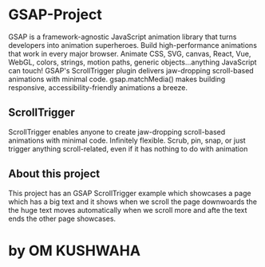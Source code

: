 # GSAP-Project

GSAP is a framework-agnostic JavaScript animation library that turns developers into animation superheroes. Build high-performance animations that work in every major browser. Animate CSS, SVG, canvas, React, Vue, WebGL, colors, strings, motion paths, generic objects...anything JavaScript can touch! GSAP's ScrollTrigger plugin delivers jaw-dropping scroll-based animations with minimal code. gsap.matchMedia() makes building responsive, accessibility-friendly animations a breeze.

<h2>
ScrollTrigger
</h2>

ScrollTrigger enables anyone to create jaw-dropping scroll-based animations with minimal code. Infinitely flexible. Scrub, pin, snap, or just trigger anything scroll-related, even if it has nothing to do with animation

<h2>
About this project 
</h2>

This project has an GSAP ScrollTrigger example which showcases a page which has a big text and it shows when we scroll the page downwoards the the huge text moves automatically when we scroll more and afte the text ends the other page showcases.

<h1>
by OM KUSHWAHA
</h1>
